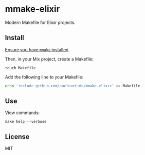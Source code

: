 # mmake-elixir

Modern Makefile for Elixir projects.

## Install

[Ensure you have `mmake` installed](https://github.com/tj/mmake).

Then, in your Mix project, create a Makefile:

```
touch Makefile
```

Add the following line to your Makefile:

```bash
echo 'include github.com/nucleartide/mmake-elixir' >> Makefile
```

## Use

View commands:

```
make help --verbose
```

## License

MIT
